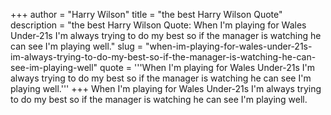 +++
author = "Harry Wilson"
title = "the best Harry Wilson Quote"
description = "the best Harry Wilson Quote: When I'm playing for Wales Under-21s I'm always trying to do my best so if the manager is watching he can see I'm playing well."
slug = "when-im-playing-for-wales-under-21s-im-always-trying-to-do-my-best-so-if-the-manager-is-watching-he-can-see-im-playing-well"
quote = '''When I'm playing for Wales Under-21s I'm always trying to do my best so if the manager is watching he can see I'm playing well.'''
+++
When I'm playing for Wales Under-21s I'm always trying to do my best so if the manager is watching he can see I'm playing well.

